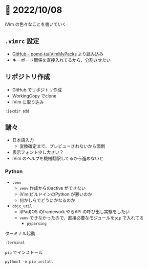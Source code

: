 # 📝 2022/10/08

iVim の色々なことを書いていく


## `.vimrc` 設定

- [GitHub - pome-ta/iVimMyPacks](https://github.com/pome-ta/iVimMyPacks) より読み込み
- キーボード関係を直接入れてるから、分割させたい


## リポジトリ作成

- GitHub でリポジトリ作成
- WorkingCopy でclone
- iVim に取り込み

```
:iexdir add
```

## 諸々

- 日本語入力
  - 変換確定まで、プレビューされないから面倒
- 表示フォント少し大きい？
- iVim のヘルプを機械翻訳してるから進めないと


### Python

- `.env`
  - `venv` 作成からのactive ができない
  - iVim ビルドインのPython が悪いのか
  - 何かしらでどうにかなるのか
- `objc_util`
  - i(Pad)OS のframework やらAPI の呼び出し実験をしたい
  - `venv` できなかったので、直接必要なモジュールを`pip` で入れてる
    - `pyparsing`

ターミナル起動

```
:terminal
```

`pip` でインストール

``` terminal
python3 -m pip install
```


